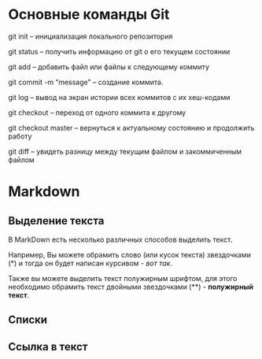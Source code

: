 # Основные команды Git

git init – инициализация локального репозитория

git status – получить информацию от git о его текущем состоянии

git add – добавить файл или файлы к следующему коммиту

git commit -m “message” – создание коммита.

git log – вывод на экран истории всех коммитов с их хеш-кодами

git checkout – переход от одного коммита к другому

git checkout master – вернуться к актуальному состоянию и продолжить работу

git diff – увидеть разницу между текущим файлом и закоммиченным файлом

# Markdown

## Выделение текста

В MarkDown есть несколько различных способов выделить текст.

Например, Вы можете обрамить слово (или кусок текста) звездочками (*) и тогда он будет написан курсивом - *вот так*.

Также вы можете выделить текст полужирным шрифтом, для этого необходимо обрамить текст двойными звездочками (**) - **полужирный текст**.

## Списки

## Ссылка в текст


